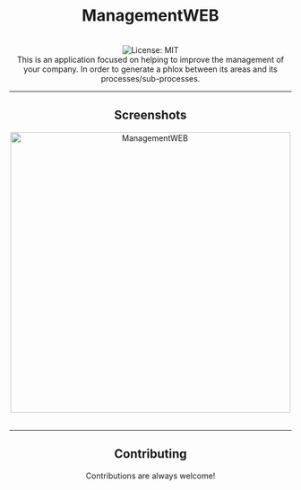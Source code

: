 <div align="center">
<h1>ManagementWEB</h1>
<br />
<img alt="License: MIT" src="https://img.shields.io/badge/License-MIT-blue.svg" />
<br />
This is an application focused on helping to improve the management of your company. In order to generate a phlox between its areas and its processes/sub-processes.
<br />
<hr />
<h2>Screenshots</h2>
<img src ="https://ibb.co/phv1PZf" alt="ManagementWEB" align="center" height="500">
<br />
<br />
<hr />
<h2>Contributing</h2>
Contributions are always welcome!
</div>

 
